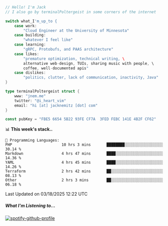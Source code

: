 ```go
// Hello! I'm Jack
// I also go by terminalPoltergeist in some corners of the internet

switch what_I'm_up_to {
    case work:
        "Cloud Engineer at the University of Minnesota"
    case building:
        "whatever I feel like"
    case learning:
        "gRPC, Protobufs, and PAAS architecture"
    case likes:
        "premature optimization, technical writing, \
        alternative web-design, TUIs, sharing music with people, \
        coffee, well-documented apis"
    case dislikes:
        "politics, clutter, lack of communication, inactivity, Java"
}

type terminalPoltergeist struct {
    www: "jnem.me"
    twitter: "@i_heart_vim"
    email: "hi [at] jacknemitz [dot] com"
}

const pubKey = "FBE5 6654 5B22 93FE CF7A  3FED FEBC 141E 4B2F CF62"
```

<!--START_SECTION:waka-->
📊 **This week's stack..** 

```text
💬 Programming Languages: 
PHP                      10 hrs 3 mins       ████████░░░░░░░░░░░░░░░░░   30.14 % 
Markdown                 4 hrs 47 mins       ████░░░░░░░░░░░░░░░░░░░░░   14.36 % 
YAML                     4 hrs 45 mins       ████░░░░░░░░░░░░░░░░░░░░░   14.26 % 
Terraform                2 hrs 42 mins       ██░░░░░░░░░░░░░░░░░░░░░░░   08.13 % 
Other                    2 hrs 3 mins        ██░░░░░░░░░░░░░░░░░░░░░░░   06.18 % 
```


 Last Updated on 03/18/2025 12:22 UTC
<!--END_SECTION:waka-->

##### What I'm Listening to...

[![spotify-github-profile](https://jnem.me/listening-item?maxAge=2592000)](https://jnem.me/listening)
